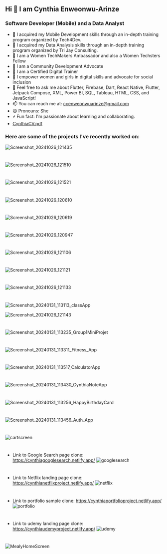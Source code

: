 
## Hi 👋 I am Cynthia Enweonwu-Arinze
### Software Developer (Mobile) and a Data Analyst

- 🔭 I acquired my Mobile Development skills through an in-depth training program organized by Tech4Dev.
- 🔭 I acquired my Data Analysis skills through an in-depth training program organized by Tri Jay Consulting.
- 🔭 I am a Women TechMakers Ambassador and also a Women Techsters Fellow
- 🔭 I am a Community Development Advocate
- 🔭 I am a Certified Digital Trainer
- 🔭 I empower women and girls in digital skills and advocate for social inclusion
- 💬 Feel free to ask me about Flutter, Firebase, Dart, React Native, Flutter, Jetpack Compose, XML, Power BI, SQL, Tableau, HTML, CSS, and JavaScript!
- 📫 You can reach me at: ccenweonwuarinze@gmail.com
- 😄 Pronouns: She
- ⚡ Fun fact: I'm passionate about learning and collaborating.
- [CynthiaCV.pdf](https://drive.google.com/file/d/1Rzkb-oTcMIh30Q0vBrdcKmybLiigZl74/view?usp=sharing)

### Here are some of the projects I've recently worked on:
![Screenshot_20241026_121435](https://github.com/user-attachments/assets/a69767bf-dd30-4937-ad9f-3c899b55fe77)
#
![Screenshot_20241026_121510](https://github.com/user-attachments/assets/4361e44f-725e-4dc3-a9ae-01f0fb9132e7)
#
![Screenshot_20241026_121521](https://github.com/user-attachments/assets/75b5e713-d298-4484-bbad-151cb55e0a64)
#
![Screenshot_20241026_120610](https://github.com/user-attachments/assets/05abf2cb-ba21-4cff-a3ea-f0cda47216c6)
#
![Screenshot_20241026_120619](https://github.com/user-attachments/assets/9742727e-8be5-4e20-8fb6-eebb2fd51c4e)
#
![Screenshot_20241026_120947](https://github.com/user-attachments/assets/dbb6f646-aff3-4fe1-b29b-8db7d30d826d)
#
![Screenshot_20241026_121106](https://github.com/user-attachments/assets/2c57d5dc-4979-43d3-9366-832af23916e3)
#
![Screenshot_20241026_121121](https://github.com/user-attachments/assets/318f6935-1bae-4bc8-a323-0d0edf1a7f63)
#
![Screenshot_20241026_121133](https://github.com/user-attachments/assets/2a18fcaf-9cf4-4689-a208-601d766b5a78)
#
![Screenshot_20240131_113113_classApp](https://github.com/user-attachments/assets/076b32ef-f24a-49fc-8784-8f0c3d6f4e0b)

![Screenshot_20241026_121143](https://github.com/user-attachments/assets/c9ce1a2f-6264-4d93-9305-35cab64578b5)
#
![Screenshot_20240131_113235_Group1MiniProjet](https://github.com/user-attachments/assets/055c02cf-402c-4a1f-b081-baac6ae86063)
#
![Screenshot_20240131_113311_Fitness_App](https://github.com/user-attachments/assets/a829c09d-56c1-4589-a608-e674b161a2d6)
#
![Screenshot_20240131_113517_CalculatorApp](https://github.com/user-attachments/assets/5a96cc58-57fb-414d-a7b1-1012551b467f)
#
![Screenshot_20240131_113430_CynthiaNoteApp](https://github.com/user-attachments/assets/57083763-31fc-46a6-a458-827febe8ac71)
#
![Screenshot_20240131_113256_HappyBirthdayCard](https://github.com/user-attachments/assets/58335b78-5f4d-41d5-9f52-eaca5032a2fe)
#
![Screenshot_20240131_113456_Auth_App](https://github.com/user-attachments/assets/d844cd7f-43d5-427c-a24d-bad2de2ab803)
#
![cartscreen](https://github.com/user-attachments/assets/89b440f6-60e2-4df7-b07c-53d0c871f4bd)
#
- Link to Google Search page clone:  https://cynthiagooglesearch.netlify.app/
![googlesearch](https://github.com/user-attachments/assets/affb2665-64cc-4fa7-852c-d16c9cc84893)
#
- Link to Netflix landing page clone:  https://cynthianetflixproject.netlify.app/
![netflix](https://github.com/user-attachments/assets/c7c553e9-76db-4d8b-b0d1-96b55583de77)
#
- Link to portfolio sample clone:  https://cynthiaportfolioproject.netlify.app/
![portfolio](https://github.com/user-attachments/assets/f6fcd21e-73a2-467b-95e0-4521ddcaf530)
#
- Link to udemy landing page clone:   https://cynthiaudemyproject.netlify.app/
![udemy](https://github.com/user-attachments/assets/9f5873d7-db5e-46f1-8aee-64dc082b703d)
#
![MealyHomeScreen](https://github.com/user-attachments/assets/9cf24266-d873-4391-a695-81e5f5f9f0bb)

